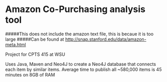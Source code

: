 # Amazon Co-Purchasing analysis tool

#####This does not include the amazon text file, this is becaue it is too large
#####Can be found at http://snap.stanford.edu/data/amazon-meta.html

Project for CPTS 415 at WSU 

Uses Java, Maven and Neo4J to create a Neo4J database that connects each item by similar items.
Average time to publish all ~580,000 items is 45 minutes on 8GB of RAM
